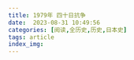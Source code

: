 ```yaml
---
title: 1979年 四十日抗争
date:  2023-08-31 10:49:56
categories: [阅读,全历史,历史,日本史]
tags: article
index_img: 
---
```


